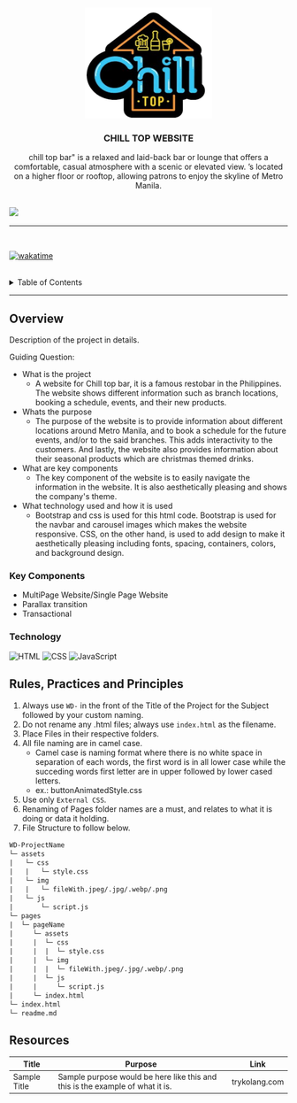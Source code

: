 <a name="readme-top">

<br/>

<br />
<div align="center">
  <a href="https://github.com/zyx-0314/">
  <!-- TODO: If you want to add logo or banner you can add it here -->
    <img src="./assets/img/CHILL_TOP_LOGO.png" alt="Logo" width="230" height="200">
  </a>
<!-- TODO: Change Title to the name of the title of your Project -->
  <h3 align="center">CHILL TOP WEBSITE</h3>
</div>
<!-- TODO: Make a short description -->
<div align="center">
chill top bar" is a relaxed and laid-back bar or lounge that offers a comfortable, casual atmosphere with a scenic or elevated view. ’s located on a higher floor or rooftop, allowing patrons to enjoy the skyline of Metro Manila.
</div>

<br />

<!-- TODO: Change the zyx-0314 into your github username  -->
<!-- TODO: Change the WD-Template-Project into the same name of your folder -->
![](https://visit-counter.vercel.app/counter.png?page=zyx-0314/WD-FSAMANIEGO)

---

<br />

[![wakatime](https://wakatime.com/badge/user/44aa2fe4-883e-4e54-a6db-3d498604492a/project/2b789fca-8b3f-4f69-805f-ddeb4e7fd7a7.svg)](https://wakatime.com/badge/user/44aa2fe4-883e-4e54-a6db-3d498604492a/project/2b789fca-8b3f-4f69-805f-ddeb4e7fd7a7)

<br />

<!-- TODO: If you want to add more layers for your readme -->
<details>
  <summary>Table of Contents</summary>
  <ol>
    <li>
      <a href="#overview">Overview</a>
      <ol>
        <li>
          <a href="#key-components">Key Components</a>
        </li>
        <li>
          <a href="#technology">Technology</a>
        </li>
      </ol>
    </li>
    <li>
      <a href="#rule,-practices-and-principles">Rules, Practices and Principles</a>
    </li>
    <li>
      <a href="#resources">Resources</a>
    </li>
  </ol>
</details>

---

## Overview

<!-- TODO: To be changed -->
<!-- The following are just sample -->
Description of the project in details.

Guiding Question:
- What is the project
  -   A website for Chill top bar, it is a famous restobar in the Philippines. The website shows different information such as branch locations, booking a schedule, events, and their new products.
- Whats the purpose
  - The purpose of the website is to provide information about different locations around Metro Manila, and to book a schedule for the future events, and/or to the said branches. This adds interactivity to the customers. And lastly, the website also provides information about their seasonal products which are christmas themed drinks.
- What are key components
  - The key component of the website is to easily navigate the information in the website. It is also aesthetically pleasing and shows the company's theme.
- What technology used and how it is used
  - Bootstrap and css is used for this html code. Bootstrap is used for the navbar and carousel images which makes the website responsive. CSS, on the other hand, is used to add design to make it aesthetically pleasing including fonts, spacing, containers, colors, and background design.

### Key Components
<!-- TODO: List of Key Components -->
<!-- The following are just sample -->
- MultiPage Website/Single Page Website
- Parallax transition
- Transactional

### Technology
<!-- TODO: List of Technology Used -->
![HTML](https://img.shields.io/badge/HTML-E34F26?style=for-the-badge&logo=html5&logoColor=white)
![CSS](https://img.shields.io/badge/CSS-1572B6?style=for-the-badge&logo=css3&logoColor=white)
![JavaScript](https://img.shields.io/badge/JavaScript-F7DF1E?style=for-the-badge&logo=javascript&logoColor=white)

## Rules, Practices and Principles
1. Always use `WD-` in the front of the Title of the Project for the Subject followed by your custom naming.
2. Do not rename any .html files; always use `index.html` as the filename.
3. Place Files in their respective folders.
4. All file naming are in camel case.
   - Camel case is naming format where there is no white space in separation of each words, the first word is in all lower case while the succeding words first letter are in upper followed by lower cased letters.
   - ex.: buttonAnimatedStyle.css
5. Use only `External CSS`.
6. Renaming of Pages folder names are a must, and relates to what it is doing or data it holding.
7. File Structure to follow below.

```
WD-ProjectName
└─ assets
|   └─ css
|   |   └─ style.css
|   └─ img
|   |   └─ fileWith.jpeg/.jpg/.webp/.png
|   └─ js
|       └─ script.js
└─ pages
|  └─ pageName
|     └─ assets
|     |  └─ css
|     |  |  └─ style.css
|     |  └─ img
|     |  |  └─ fileWith.jpeg/.jpg/.webp/.png
|     |  └─ js
|     |     └─ script.js
|     └─ index.html
└─ index.html
└─ readme.md
```

## Resources

<!-- TODO: Add References -->
| Title | Purpose | Link |
|-|-|-|
| Sample Title | Sample purpose would be here like this and this is the example of what it is. | trykolang.com |
